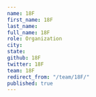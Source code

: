 ```yaml
---
name: 18F
first_name: 18F
last_name: 
full_name: 18F
role: Organization
city: 
state: 
github: 18F
twitter: 18F
team: 18F
redirect_from: "/team/18F/"
published: true
---
```


